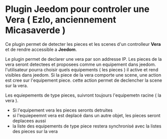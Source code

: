 # Plugin Jeedom pour controler une Vera ( Ezlo, anciennement Micasaverde )

Ce plugin permet de detecter les pieces et les scenes d'un controlleur **Vera** et de rendre accessible a **Jeedom**.


Le plugin permet de declarer une vera par son addresse IP. 
Les pieces de la vera seront detectees et proposees comme un equipement dans jeedom. l'utilisateur pourra choisir quels equipements ( les pieces ) il active et rend visibles dans jeedom.
Si la piece de la vera comporte une scene,  une action est cree sur l'equipement piece. cette action permet de declencher la scene sur la vera.


Les equiepements de type pieces, suivront toujours l'equipemetn racine ( la vera ). 
* Si l'equipement vera les pieces seronts detruites
* si l'equiepeemnt vera est deplacé dans un autre objet, les pieces seront deplacees aussi
* la liste des equipements de type piece restera synchronisé avec la listes des pieces sur la vera




